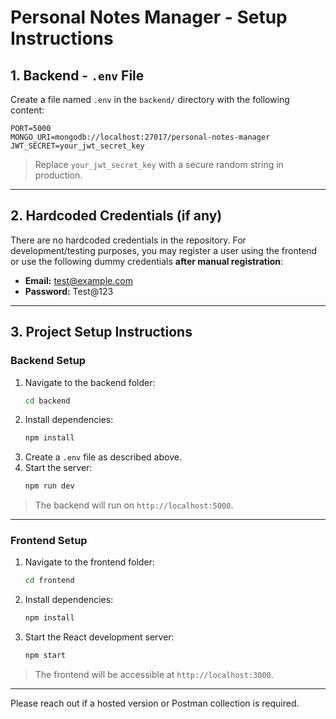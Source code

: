 # Personal Notes Manager - Setup Instructions

## 1. Backend - `.env` File

Create a file named `.env` in the `backend/` directory with the following content:

```
PORT=5000
MONGO_URI=mongodb://localhost:27017/personal-notes-manager
JWT_SECRET=your_jwt_secret_key
```

> Replace `your_jwt_secret_key` with a secure random string in production.

---

## 2. Hardcoded Credentials (if any)

There are no hardcoded credentials in the repository. For development/testing purposes, you may register a user using the frontend or use the following dummy credentials **after manual registration**:

- **Email:** test@example.com
- **Password:** Test@123

---

## 3. Project Setup Instructions

### Backend Setup

1. Navigate to the backend folder:
    ```bash
    cd backend
    ```
2. Install dependencies:
    ```bash
    npm install
    ```
3. Create a `.env` file as described above.
4. Start the server:
    ```bash
    npm run dev
    ```

> The backend will run on `http://localhost:5000`.

---

### Frontend Setup

1. Navigate to the frontend folder:
    ```bash
    cd frontend
    ```
2. Install dependencies:
    ```bash
    npm install
    ```
3. Start the React development server:
    ```bash
    npm start
    ```

> The frontend will be accessible at `http://localhost:3000`.

---

Please reach out if a hosted version or Postman collection is required.
